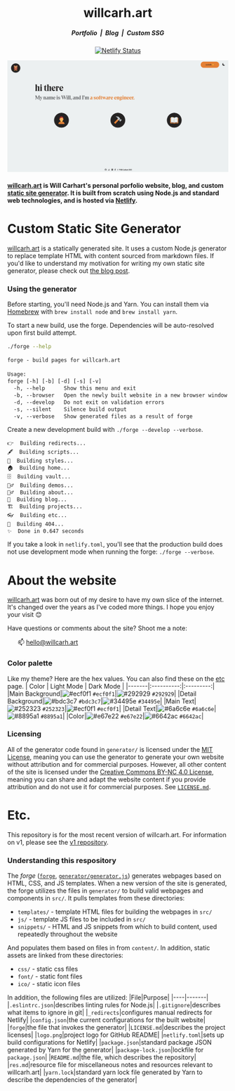 <h1 align="center">willcarh.art</h1>
<h5 align="center">Portfolio &nbsp;|&nbsp; Blog &nbsp;|&nbsp; Custom SSG</h5>
<p align="center">
  <a href="https://app.netlify.com/sites/willcarhart/deploys" target="_blank">
    <img src="https://api.netlify.com/api/v1/badges/76e0da51-2ff8-4145-a11f-96cb27e862e9/deploy-status" alt="Netlify Status" />
  </a>
</p>
<p align="center"><img alt="willcarh.art logo" src="logo.png" /></p>

#### [willcarh.art](https://willcarh.art) is Will Carhart's personal porfolio website, blog, and custom [static site generator](https://www.netlify.com/blog/2020/04/14/what-is-a-static-site-generator-and-3-ways-to-find-the-best-one/). It is built from scratch using Node.js and standard web technologies, and is hosted via [Netlify](https://netlify.com).

# Custom Static Site Generator
[willcarh.art](https://willcarh.art) is a statically generated site. It uses a custom Node.js generator to replace template HTML with content sourced from markdown files. If you'd like to understand my motivation for writing my own static site generator, please check out [the blog post](https://willcarh.art/blog/why-i-wrote-my-own-static-site-generator).

### Using the generator
Before starting, you'll need Node.js and Yarn. You can install them via [Homebrew](https://brew.sh/) with `brew install node` and `brew install yarn`.

To start a new build, use the forge. Dependencies will be auto-resolved upon first build attempt.
```bash
./forge --help
```
```
forge - build pages for willcarh.art

Usage:
forge [-h] [-b] [-d] [-s] [-v]
  -h, --help      Show this menu and exit
  -b, --browser   Open the newly built website in a new browser window
  -d, --develop   Do not exit on validation errors
  -s, --silent    Silence build output
  -v, --verbose   Show generated files as a result of forge
```
Create a new development build with `./forge --develop --verbose`.
```
👉  Building redirects...
🖋  Building scripts...
💄  Building styles...
🏠  Building home...
🗄  Building vault...
🏃‍♂️  Building demos...
💁‍♂️  Building about...
📖  Building blog...
🏗  Building projects...
👓  Building etc...
🤬  Building 404...
✨  Done in 0.647 seconds
```
If you take a look in `netlify.toml`, you'll see that the production build does not use development mode when running the forge: `./forge --verbose`.

# About the website
[willcarh.art](https://willcarh.art) was born out of my desire to have my own slice of the internet. It's changed over the years as I've coded more things. I hope you enjoy your visit 😊

Have questions or comments about the site? Shoot me a note:

&nbsp;&nbsp;&nbsp;&nbsp;&nbsp;&nbsp;📫 hello@willcarh.art

### Color palette
Like my theme? Here are the hex values. You can also find these on the [etc](https://willcarh.art/etc) page.
| Color | Light Mode | Dark Mode |
|-------|:----------:|:---------:|
|Main Background|![#ecf0f1](https://via.placeholder.com/10/ecf0f1?text=+) `#ecf0f1`|![#292929](https://via.placeholder.com/10/292929?text=+) `#292929`|
|Detail Background|![#bdc3c7](https://via.placeholder.com/10/bdc3c7?text=+) `#bdc3c7`|![#34495e](https://via.placeholder.com/10/34495e?text=+) `#34495e`|
|Main Text|![#252323](https://via.placeholder.com/10/252323?text=+) `#252323`|![#ecf0f1](https://via.placeholder.com/10/ecf0f1?text=+) `#ecf0f1`|
|Detail Text|![#6a6c6e](https://via.placeholder.com/10/6a6c6e?text=+) `#6a6c6e`|![#8895a1](https://via.placeholder.com/10/8895a1?text=+) `#8895a1`|
|Color|![#e67e22](https://via.placeholder.com/10/e67e22?text=+) `#e67e22`|![#6642ac](https://via.placeholder.com/10/6642ac?text=+) `#6642ac`|

### Licensing
All of the generator code found in `generator/` is licensed under the [MIT License](https://choosealicense.com/licenses/mit/), meaning you can use the generator to generate your own website without attribution and for commercial purposes. However, all other content of the site is licensed under the [Creative Commons BY-NC 4.0 License](https://creativecommons.org/licenses/by-nc/4.0/), meaning you can share and adapt the website content if you provide attribution and do not use it for commercial purposes. See [`LICENSE.md`](LICENSE.md).

# Etc.
This repository is for the most recent version of willcarh.art. For information on v1, please see the [v1 repository](https://github.com/wcarhart/willcarh.art-v1).

### Understanding this respository
The _forge_ ([`forge`](https://github.com/wcarhart/willcarh.art/blob/master/forge), [`generator/generator.js`](https://github.com/wcarhart/willcarh.art/blob/master/generator/generator.js)) generates webpages based on HTML, CSS, and JS templates. When a new version of the site is generated, the forge utilizes the files in `generator/` to build valid webpages and components in `src/`. It pulls templates from these directories:
* `templates/` - template HTML files for building the webpages in `src/`
* `js/` - template JS files to be included in `src/`
* `snippets/` - HTML and JS snippets from which to build content, used repeatedly throughout the website

And populates them based on files in from `content/`. In addition, static assets are linked from these directories:
* `css/` - static css files
* `font/` - static font files
* `ico/` - static icon files

In addition, the following files are utilized:
|File|Purpose|
|----|-------|
|`.eslintrc.json`|describes linting rules for Node.js|
|`.gitignore`|describes what items to ignore in git|
|`_redirects`|configures manual redirects for Netlify|
|`config.json`|the current configurations for the built website|
|`forge`|the file that invokes the generator|
|`LICENSE.md`|describes the project licenses|
|`logo.png`|project logo for GitHub README|
|`netlify.toml`|sets up build configurations for Netlify|
|`package.json`|standard package JSON generated by Yarn for the generator|
|`package-lock.json`|lockfile for `package.json`|
|`README.md`|the file, which describes the repository|
|`res.md`|resource file for miscellaneous notes and resources relevant to willcarh.art|
|`yarn.lock`|standard yarn lock file generated by Yarn to describe the dependencies of the generator|
